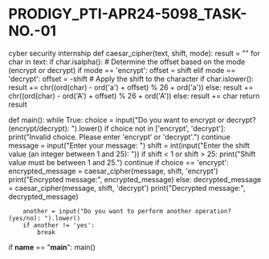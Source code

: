 # PRODIGY_PTI-APR24-5098_TASK-NO.-01
cyber security internship
def caesar_cipher(text, shift, mode):
    result = ""
    for char in text:
        if char.isalpha():
            # Determine the offset based on the mode (encrypt or decrypt)
            if mode == 'encrypt':
                offset = shift
            elif mode == 'decrypt':
                offset = -shift
            # Apply the shift to the character
            if char.islower():
                result += chr((ord(char) - ord('a') + offset) % 26 + ord('a'))
            else:
                result += chr((ord(char) - ord('A') + offset) % 26 + ord('A'))
        else:
            result += char
    return result

def main():
    while True:
        choice = input("Do you want to encrypt or decrypt? (encrypt/decrypt): ").lower()
        if choice not in ['encrypt', 'decrypt']:
            print("Invalid choice. Please enter 'encrypt' or 'decrypt'.")
            continue
        message = input("Enter your message: ")
        shift = int(input("Enter the shift value (an integer between 1 and 25): "))
        if shift < 1 or shift > 25:
            print("Shift value must be between 1 and 25.")
            continue
        if choice == 'encrypt':
            encrypted_message = caesar_cipher(message, shift, 'encrypt')
            print("Encrypted message:", encrypted_message)
        else:
            decrypted_message = caesar_cipher(message, shift, 'decrypt')
            print("Decrypted message:", decrypted_message)

        another = input("Do you want to perform another operation? (yes/no): ").lower()
        if another != 'yes':
            break

if __name__ == "__main__":
    main()

